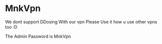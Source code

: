 # MnkVpn


We dont support DDosing With our vpn Please Use it how u use other vpns too :D

The Admin Password is MnkVpn
